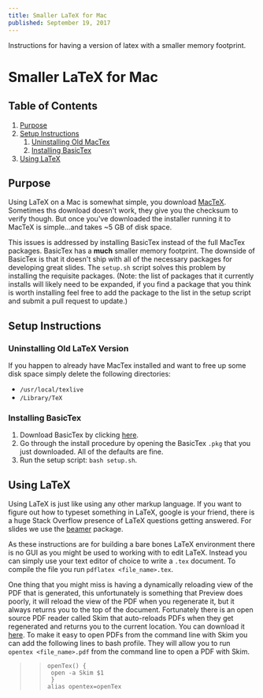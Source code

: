 ```yaml
---
title: Smaller LaTeX for Mac
published: September 19, 2017
---
```


Instructions for having a version of latex with a smaller memory footprint.

<!--more-->

# Smaller LaTeX for Mac

## Table of Contents

1. [Purpose](#purpose)
2. [Setup Instructions](#setup-instructions)
    1. [Uninstalling Old MacTex](#uninstalling-old-latex-version)
    2. [Installing BasicTex](#installing-basictex)
3. [Using LaTeX](#using-latex)

## Purpose

Using LaTeX on a Mac is somewhat simple, you download [MacTeX](http://www.tug.org/mactex/). Sometimes ths download doesn't work, they give you the checksum to verify though. But once you've downloaded the installer running it to  MacTeX is simple...and takes ~5 GB of disk space.

This issues is addressed by installing BasicTex instead of the full MacTex packages. BasicTex has a **much** smaller memory footprint. The downside of BasicTex is that it doesn't ship with all of the necessary packages for developing great slides. The `setup.sh` script solves this problem by installing the requisite packages. (Note: the list of packages that it currently installs will likely need to be expanded, if you find a package that you think is worth installing feel free to add the package to the list in the setup script and submit a pull request to update.) 

## Setup Instructions

### Uninstalling Old LaTeX Version

If you happen to already have MacTex installed and want to free up some disk space simply delete the following directories:

* `/usr/local/texlive`
* `/Library/TeX`

### Installing BasicTex

1. Download BasicTex by clicking [here](http://tug.org/cgi-bin/mactex-download/BasicTeX.pkg).
2. Go through the install procedure by opening the BasicTex `.pkg` that you just downloaded. All of the defaults are fine.
3. Run the setup script: `bash setup.sh`.

## Using LaTeX

Using LaTeX is just like using any other markup language. If you want to figure out how to typeset something in LaTeX, google is your friend, there is a huge Stack Overflow presence of LaTeX questions getting answered. For slides we use the [beamer](https://www.sharelatex.com/learn/Beamer) package.

As these instructions are for building a bare bones LaTeX environment there is no GUI as you might be used to working with to edit LaTeX. Instead you can simply use your text editor of choice to write a `.tex` document. To compile the file you run `pdflatex <file_name>.tex`.

One thing that you might miss is having a dynamically reloading view of the PDF that is generated, this unfortunately is something that Preview does poorly, it will reload the view of the PDF when you regenerate it, but it always returns you to the top of the document. Fortunately there is an open source PDF reader called Skim that auto-reloads PDFs when they get regenerated and returns you to the current location. You can download it [here](https://sourceforge.net/projects/skim-app/files/Skim/Skim-1.4.29/Skim-1.4.29.dmg/download). To make it easy to open PDFs from the command line with Skim you can add the following lines to bash profile. They will allow you to run `opentex <file_name>.pdf` from the command line to open a PDF with Skim.

>>```
>>openTex() {
>>  open -a Skim $1
>>  }
>>alias opentex=openTex
>>```
